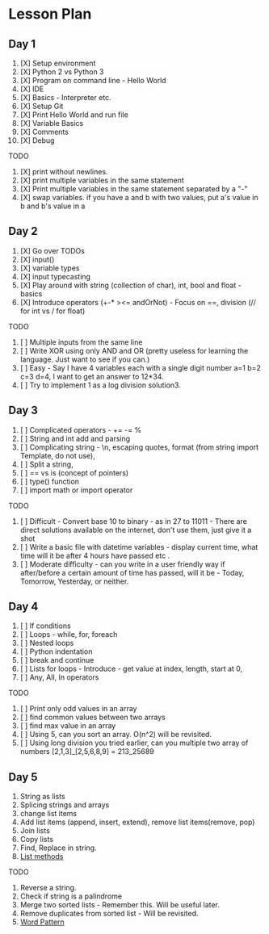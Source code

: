# Lesson Plan

## Day 1

1. [X] Setup environment
2. [X] Python 2 vs Python 3
3. [X] Program on command line - Hello World
4. [X] IDE
5. [X] Basics - Interpreter etc.
6. [X] Setup Git
7. [X] Print Hello World and run file
8. [X] Variable Basics
9. [X] Comments
10. [X] Debug

TODO

1. [X] print without newlines.
2. [X] print multiple variables in the same statement
3. [X] Print multiple variables in the same statement separated by a "-"
4. [X] swap variables. if you have a and b with two values, put a's value in b and b's value in a

## Day 2

1. [X] Go over TODOs
2. [X] input()
3. [X] variable types
4. [X] input typecasting
5. [X] Play around with string (collection of char), int, bool and float - basics
6. [X] Introduce operators (+-* ><= andOrNot) - Focus on ==, division (// for int vs / for float)

TODO

1. [ ] Multiple inputs from the same line
2. [ ] Write XOR using only AND and OR (pretty useless for learning the language. Just want to see if you can.)
3. [ ] Easy - Say I have 4 variables each with a single digit number a=1 b=2 c=3 d=4, I want to get an answer to 12*34.
4. [ ] Try to implement 1 as a log division solution3.

## Day 3

1. [ ] Complicated operators - += -= %
2. [ ] String and int add and parsing
3. [ ] Complicating string - \n, escaping quotes, format (from string import Template, do not use),
4. [ ] Split a string,
5. [ ] == vs is (concept of pointers)
6. [ ] type() function
7. [ ] import math or import operator

TODO

1. [ ] Difficult - Convert base 10 to binary - as in 27 to 11011 - There are direct solutions available on the internet, don't use them, just give it a shot
2. [ ] Write a basic file with datetime variables - display current time, what time will it be after 4 hours have passed etc .
3. [ ] Moderate difficulty - can you write in a user friendly way if after/before a certain amount of time has passed, will it be - Today, Tomorrow, Yesterday, or neither.

## Day 4

1. [ ] If conditions
2. [ ] Loops - while, for, foreach
3. [ ] Nested loops
4. [ ] Python indentation
5. [ ] break and continue
6. [ ] Lists for loops - Introduce - get value at index, length, start at 0,
7. [ ] Any, All, In operators

TODO

1. [ ] Print only odd values in an array
2. [ ] find common values between two arrays
3. [ ] find max value in an array
4. [ ] Using 5, can you sort an array. O(n^2) will be revisited.
5. [ ] Using long division you tried earlier, can you multiple two array of numbers [2,1,3]_[2,5,6,8,9] = 213_25689

## Day 5

1. String as lists
2. Splicing strings and arrays
3. change list items
4. Add list items (append, insert, extend), remove list items(remove, pop)
5. Join lists
6. Copy lists
7. Find, Replace in string.
8. [List methods](https://www.w3schools.com/python/python_lists_methods.asp)

TODO

1. Reverse a string.
2. Check if string is a palindrome
3. Merge two sorted lists - Remember this. Will be useful later.
4. Remove duplicates from sorted list - Will be revisited.
5. [Word Pattern](https://leetcode.com/problems/word-pattern/)
